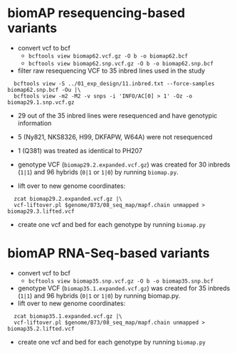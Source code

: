 # biomAP resequencing-based variants

- convert vcf to bcf
  - `bcftools view biomap62.vcf.gz -O b -o biomap62.bcf`
  - `bcftools view biomap62.snp.vcf.gz -O b -o biomap62.snp.bcf`
- filter raw resequencing VCF to 35 inbred lines used in the study
```
  bcftools view -S ../01_exp_design/11.inbred.txt --force-samples biomap62.snp.bcf -Ou |\
  bcftools view -m2 -M2 -v snps -i 'INFO/AC[0] > 1' -Oz -o biomap29.1.snp.vcf.gz
```
  - 29 out of the 35 inbred lines were resequenced and have genotypic information
  - 5 (Ny821, NKS8326, H99, DKFAPW, W64A) were not resequenced
  - 1 (Q381) was treated as identical to PH207
  
- genotype VCF (`biomap29.2.expanded.vcf.gz`) was created for 30 inbreds (`1|1`) and 96 hybrids (`0|1` or `1|0`) by running `biomap.py`.
- lift over to new genome coordinates:
```
  zcat biomap29.2.expanded.vcf.gz |\
  vcf-liftover.pl $genome/B73/08_seq_map/mapf.chain unmapped > biomap29.3.lifted.vcf
```
- create one vcf and bed for each genotype by running `biomap.py`

# biomAP RNA-Seq-based variants

- convert vcf to bcf
  - `bcftools view biomap35.snp.vcf.gz -O b -o biomap35.snp.bcf`
- genotype VCF (`biomap35.1.expanded.vcf.gz`) was created for 35 inbreds (`1|1`) and 96 hybrids (`0|1` or `1|0`) by running biomap.py.
- lift over to new genome coordinates:
```
  zcat biomap35.1.expanded.vcf.gz |\
  vcf-liftover.pl $genome/B73/08_seq_map/mapf.chain unmapped > biomap35.2.lifted.vcf
```
- create one vcf and bed for each genotype by running `biomap.py`